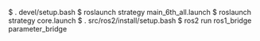 $ . devel/setup.bash
$ roslaunch strategy main_6th_all.launch
$ roslaunch strategy core.launch
$ . src/ros2/install/setup.bash
$ ros2 run ros1_bridge parameter_bridge
